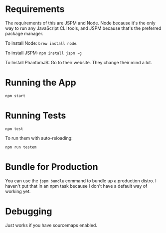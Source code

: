 # Requirements

The requirements of this are JSPM and Node. Node because it's the only way to run any JavaScript CLI tools, and JSPM because that's the preferred package manager.

To install Node: `brew install node`.

To install JSPM: `npm install jspm -g`

To Install PhantomJS: Go to their website. They change their mind a lot.

# Running the App

```
npm start
```

# Running Tests

```
npm test
```

To run them with auto-reloading:

```
npm run testem
```
# Bundle for Production

You can use the `jspm bundle` command to bundle up a production distro. I haven't put that in an npm task because I don't have a default way of working yet.

# Debugging

Just works if you have sourcemaps enabled.

